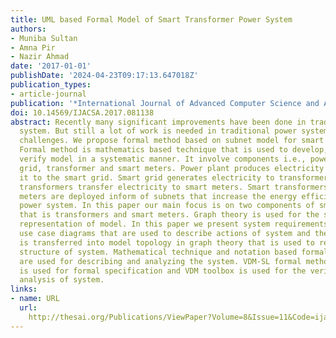 ```yaml
---
title: UML based Formal Model of Smart Transformer Power System
authors:
- Muniba Sultan
- Amna Pir
- Nazir Ahmad
date: '2017-01-01'
publishDate: '2024-04-23T09:17:13.647018Z'
publication_types:
- article-journal
publication: '*International Journal of Advanced Computer Science and Applications*'
doi: 10.14569/IJACSA.2017.081138
abstract: Recently many significant improvements have been done in traditionally power
  system. But still a lot of work is needed in traditional power system to mend many
  challenges. We propose formal method based on subnet model for smart power system.
  Formal method is mathematics based technique that is used to develop, specify and
  verify model in a systematic manner. It involve components i.e., power plant, smart
  grid, transformer and smart meters. Power plant produces electricity and then distributes
  it to the smart grid. Smart grid generates electricity to transformers and then
  transformers transfer electricity to smart meters. Smart transformers and smart
  meters are deployed inform of subnets that increase the energy efficiency of smart
  power system. In this paper our main focus is on two components of smart power system
  that is transformers and smart meters. Graph theory is used for the semi-formal
  representation of model. In this paper we present system requirements through UML
  use case diagrams that are used to describe actions of system and then real topology
  is transferred into model topology in graph theory that is used to represent the
  structure of system. Mathematical technique and notation based formal method approaches
  are used for describing and analyzing the system. VDM-SL formal method language
  is used for formal specification and VDM toolbox is used for the verification and
  analysis of system.
links:
- name: URL
  url: 
    http://thesai.org/Publications/ViewPaper?Volume=8&Issue=11&Code=ijacsa&SerialNo=38
---
```

